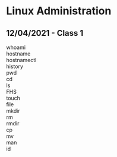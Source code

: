 # Linux Administration
## 12/04/2021 - Class 1
whoami<br>
hostname<br>
hostnamectl<br>
history<br>
pwd<br>
cd<br>
ls<br>
FHS<br>
touch<br>
file<br>
mkdir<br>
rm<br>
rmdir<br>
cp<br>
mv<br>
man<br>
id<br>
